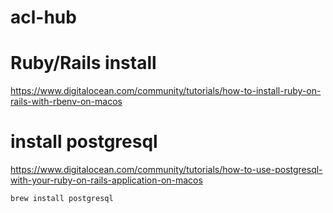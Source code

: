 # acl-hub

# Ruby/Rails install

https://www.digitalocean.com/community/tutorials/how-to-install-ruby-on-rails-with-rbenv-on-macos

# install postgresql

https://www.digitalocean.com/community/tutorials/how-to-use-postgresql-with-your-ruby-on-rails-application-on-macos

`brew install postgresql`
